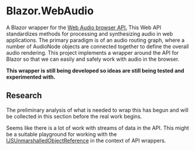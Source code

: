 # Blazor.WebAudio
A Blazor wrapper for the [Web Audio browser API.](https://www.w3.org/TR/webaudio/)
This Web API standardizes methods for processing and synthesizing audio in web applications. The primary paradigm is of an audio routing graph, where a number of AudioNode objects are connected together to define the overall audio rendering. This project implements a wrapper around the API for Blazor so that we can easily and safely work with audio in the browser.

**This wrapper is still being developed so ideas are still being tested and experimented with.**

## Research
The preliminary analysis of what is needed to wrap this has begun and will be collected in this section before the real work begins.

Seems like there is a lot of work with streams of data in the API. This might be a suitable playground for working with the [IJSUnmarshalledObjectReference](https://learn.microsoft.com/en-us/dotnet/api/microsoft.jsinterop.ijsunmarshalledobjectreference?view=aspnetcore-7.0) in the context of API wrappers.
